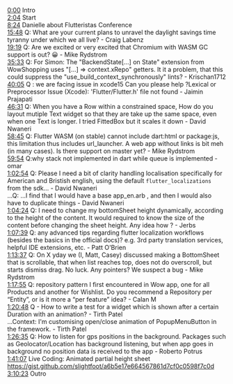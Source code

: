 [0:00](https://www.youtube.com/watch?v=S9C496aj1cA&t=0m00s) Intro  
[2:04](https://www.youtube.com/watch?v=S9C496aj1cA&t=2m04s) Start  
[8:24](https://www.youtube.com/watch?v=S9C496aj1cA&t=8m24s) Danielle about Flutteristas Conference  
[15:48](https://www.youtube.com/watch?v=S9C496aj1cA&t=15m48s) Q: What are your current plans to unravel the daylight savings time tyranny under which we all live? - Craig Labenz  
[19:19](https://www.youtube.com/watch?v=S9C496aj1cA&t=19m19s) Q: Are we excited or very excited that Chromium with WASM GC support is out? 😀 - Mike Rydstrom  
[35:33](https://www.youtube.com/watch?v=S9C496aj1cA&t=35m33s) Q: For Simon: The "BackendState[...] on State" extension from WowShopping uses "[...] => context.xRepo" getters. It it a problem, that this could suppress the "use_build_context_synchronously" lints? - Krischan1712  
[40:05](https://www.youtube.com/watch?v=S9C496aj1cA&t=40m05s) Q : we are facing issue in xcode15 Can you please help ?Lexical or Preprocessor Issue (Xcode): 'Flutter/Flutter.h' file not found - Jaimin Prajapati  
[46:31](https://www.youtube.com/watch?v=S9C496aj1cA&t=46m31s) Q: When you have a Row within a constrained space, How do you layout mutiple Text widget so that they are take up the same space, even when one Text is longer. I tried FittedBox but it scales it down - David Nwaneri  
[58:45](https://www.youtube.com/watch?v=S9C496aj1cA&t=58m45s) Q: Flutter WASM (on stable) cannot include dart:html or package:js, this limitation thus includes url_launcher. A web app without links is bit meh (in many cases). Is there support on master yet? - Mike Rydstrom  
[59:54](https://www.youtube.com/watch?v=S9C496aj1cA&t=59m54s) Q:why stack not implemented in dart while queue is implemented - omar  
[1:02:54](https://www.youtube.com/watch?v=S9C496aj1cA&t=1h02m54s) Q: Please I need a bit of clarity handling localisation specifically for American and Bristish english, using the default `flutter_localizations` from the sdk... - David Nwaneri  
...Q: ...I find that I would have a base app_en.arb , and then I would also have to duplicate things - David Nwaneri  
[1:04:24](https://www.youtube.com/watch?v=S9C496aj1cA&t=1h04m24s) Q: I need to change my bottomSheet height dynamically, according to the height of the content. It would required to know the size of the content before changing the sheet height. Any idea how ? - Jerbs  
[1:07:39](https://www.youtube.com/watch?v=S9C496aj1cA&t=1h07m39s) Q: any advanced tips regarding flutter localization workflows (besides the basics in the official docs)? e.g. 3rd party translation services, helpful IDE extensions, etc. - Patt O'Brien  
[1:13:37](https://www.youtube.com/watch?v=S9C496aj1cA&t=1h13m37s) Q: On X yday we (I, Matt, Casey) discussed making a BottomSheet that is scrollable, that when list reaches top, does not do overscroll, but starts dismiss drag. No luck. Any pointers? We suspect a bug - Mike Rydstrom  
[1:17:55](https://www.youtube.com/watch?v=S9C496aj1cA&t=1h17m55s) Q: repository pattern I first encountered in Wow app, one for all Products and another for Wishlist. Do you recommend a Repository per “Entity”, or is it more a “per feature” idea? - Calan M  
[1:20:48](https://www.youtube.com/watch?v=S9C496aj1cA&t=1h20m48s) Q - How to write a test for a widget which is shown after a certain Duration with an animation? - Tirth Patel  
...Context: I'm customising open/close animation of PopupMenuButton in the framework. - Tirth Patel  
[1:26:35](https://www.youtube.com/watch?v=S9C496aj1cA&t=1h26m35s) Q: How to listen for gps positions in the background. Packages such as Geolocator/Location has background listening, but when app goes in background no position data is received to the app - Roberto Potrus  
[1:41:07](https://www.youtube.com/watch?v=S9C496aj1cA&t=1h41m07s) Live Coding: Animated partial height sheet https://gist.github.com/slightfoot/a6b5e17e664567861d7cf0c0598f7c0d  
[3:10:23](https://www.youtube.com/watch?v=S9C496aj1cA&t=3h10m23s) Outro  
